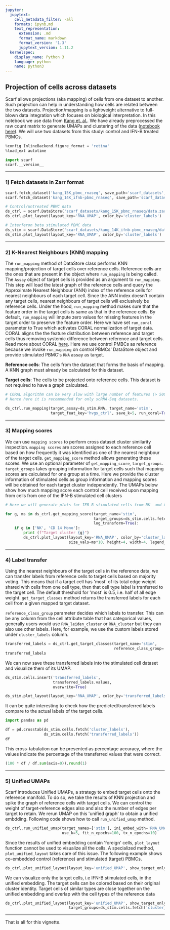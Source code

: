 ```yaml
---
jupyter:
  jupytext:
    cell_metadata_filter: -all
    formats: ipynb,md
    text_representation:
      extension: .md
      format_name: markdown
      format_version: '1.3'
      jupytext_version: 1.11.2
  kernelspec:
    display_name: Python 3
    language: python
    name: python3
---
```


## Projection of cells across datasets

Scarf allows projections (aka mapping) of cells from one dataset to another. Such projection can help in  understanding how cells are related between the two datasets. Projection/mapping is a lightweight alternative to full-blown data integration which focuses on biological interpretation. In this notebook we use data from [Kang et. al.](https://www.nature.com/articles/nbt.4042). We have already preprocessed the raw count matrix to generate UMAPs and clustering of the data ([notebook here](https://github.com/parashardhapola/scarf_vignettes/blob/main/kang_et_al_processing.ipynb)). We will use two datasets from this study: control and IFN-B treated PBMCs.

```python
%config InlineBackend.figure_format = 'retina'
%load_ext autotime

import scarf
scarf.__version__
```

---
### 1) Fetch datasets in Zarr format

```python
scarf.fetch_dataset('kang_15K_pbmc_rnaseq', save_path='scarf_datasets', as_zarr=True)
scarf.fetch_dataset('kang_14K_ifnb-pbmc_rnaseq', save_path='scarf_datasets', as_zarr=True)
```

```python
# Control/untreated PBMC data
ds_ctrl = scarf.DataStore('scarf_datasets/kang_15K_pbmc_rnaseq/data.zarr', nthreads=4)
ds_ctrl.plot_layout(layout_key='RNA_UMAP', color_by='cluster_labels')
```

```python
# Interferon beta stimulated PBMC data
ds_stim = scarf.DataStore('scarf_datasets/kang_14K_ifnb-pbmc_rnaseq/data.zarr', nthreads=4)
ds_stim.plot_layout(layout_key='RNA_UMAP', color_by='cluster_labels')
```

---
### 2) K-Nearest Neighbours (KNN) mapping

The ``run_mapping`` method of DataStore class performs KNN mapping/projection of target cells over reference cells. Reference cells are the ones that are present in the object where `run_mapping` is being called. The `Assay` object of target cells is provided as an argument to `run_mapping`. This step will load the latest graph of the reference cells and query the Approximate Nearest Neighbour (ANN) index of the reference cells for nearest neighbours of each target cell. Since the ANN index doesn't contain any target cells, nearest neighbours of target cells will exclusively be reference cells. Under the hood, `run_mapping` method makes sure that the feature order in the target cells is same as that in the reference cells. By default, `run_mapping` will impute zero values for missing features in the target order to preserve the feature order. Here we have set `run_coral` parameter to True which activates CORAL normalization of target data. CORAL aligns the the feature distribution between reference and target cells thus removing systemic difference between reference and target cells. Read more about CORAL [here](https://arxiv.org/pdf/1612.01939.pdf). Here we use control PMBCs as reference because we invoke `run_mapping` on control PBMCs' DataStore object and provide stimulated PBMC's `RNA` assay as target.


<div class="alert alert-block alert-info">
<p>
   <b>Reference cells</b>: The cells from the dataset that forms the basis of mapping. A KNN graph must already be calculated for this dataset.
</p>
<p>
    <b>Target cells</b>: The cells to be projected onto reference cells. This dataset is not required to have a graph calculated.
</p>
</div>

```python
# CORAL algorithm can be very slow with large number of features (> 5000).
# Hence here it is recommended for only scRNA-Seq datasets.

ds_ctrl.run_mapping(target_assay=ds_stim.RNA, target_name='stim',
                    target_feat_key='hvgs_ctrl', save_k=5, run_coral=True)
```

---
### 3) Mapping scores


We can use `mapping scores` to perform cross dataset cluster similarity inspection. `mapping scores` are scores assigned to each reference cell based on how frequently it was identified as one of the nearest neighbour of the target cells. ``get_mapping_score`` method allows generating these scores. We use an optional parameter of `get_mapping_score`, `target_groups`. `target_groups` takes grouping information for target cells such that mapping scores are calculated for one group at a time. Here we provide the cluster information of stimulated cells as group information and mapping scores will be obtained for each target cluster independently. The UMAPs below show how much mapping score each control cell received upon mapping from cells from one of the IFN-B stimulated cell clusters

```python
# Here we will generate plots for IFB-B stimulated cells from NK  and CD14 monocyte clusters.

for g, ms in ds_ctrl.get_mapping_score(target_name='stim',
                                       target_groups=ds_stim.cells.fetch('cluster_labels'),
                                       log_transform=True):
    if g in ['NK', 'CD 14 Mono']:
        print (f"Target cluster {g}")
        ds_ctrl.plot_layout(layout_key='RNA_UMAP', color_by='cluster_labels',
                            size_vals=ms*10, height=4, width=4, legend_onside=False)
```

---
### 4) Label transfer

Using the nearest neighbours of the target cells in the reference data, we can transfer labels from reference cells to target cells based on majority voting. This means that if a target cell has 'most' of its total edge weight shared with cells from one cell type, then that cell type label is tranferred to the target cell. The default threshold for 'most' is 0.5, i.e. half of all edge weight. `get_target_classes` method returns the transferred labels for each cell from a given mapped target dataset.

`reference_class_group` parameter decides which labels to transfer. This can be any column from the cell attribute table that has categorical values, generally users would use `RNA_leiden_cluster` or `RNA_cluster` but they can also use other labels. Here, for example, we use the custom labels stored under `cluster_labels` column.

```python
transferred_labels = ds_ctrl.get_target_classes(target_name='stim',
                                                reference_class_group='cluster_labels')
transferred_labels
```

We can now save these transferred labels into the stimulated cell dataset and visualize them of its UMAP.

```python
ds_stim.cells.insert('transferred_labels',
                     transferred_labels.values,
                     overwrite=True)
```

```python
ds_stim.plot_layout(layout_key='RNA_UMAP', color_by='transferred_labels')
```

It can be quite interesting to check how the predicted/transferred labels compare to the actual labels of the target cells.

```python
import pandas as pd

df = pd.crosstab(ds_stim.cells.fetch('cluster_labels'),
                 ds_stim.cells.fetch('transferred_labels'))
df
```

This cross-tabulation can be presented as percentage accuracy, where the values indicate the percentage of the transferred values that were correct.

```python
(100 * df / df.sum(axis=0)).round(1)
```

---
### 5) Unified UMAPs

Scarf introduces Unified UMAPs, a strategy to embed target cells onto the reference manifold. To do so, we take the results of KNN projection and spike the graph of reference cells with target cells. We can control the weight of target-reference edges also and also the number of edges per target to retain. We rerun UMAP on this 'unified graph' to obtain a unified embdding. Following code shows how to call `run_unified_umap` method.

```python
ds_ctrl.run_unified_umap(target_names=['stim'], ini_embed_with='RNA_UMAP', target_weight=1,
                         use_k=5, fit_n_epochs=100, tx_n_epochs=10)
```

Since the results of unified embedding contain 'foreign' cells, `plot_layout` function cannot be used to visualize all the cells. A specialized method, `plot_unified_layout` takes care of this issue. The following example shows co-embedded control (reference) and stimulated  (target) PBMCs.

```python
ds_ctrl.plot_unified_layout(layout_key='unified_UMAP', show_target_only=False, ref_name='ctrl')
```

We can visualize only the target cells, i.e IFN-B stimulated cells, in the unified embedding. The target cells can be colored based on their original cluster identity. Target cells of similar types are close together on the unified embedding and overlap with the cell types of the reference data

```python
ds_ctrl.plot_unified_layout(layout_key='unified_UMAP', show_target_only=True, legend_ondata=True,
                            target_groups=ds_stim.cells.fetch('cluster_labels'))
```

---
That is all for this vignette.
